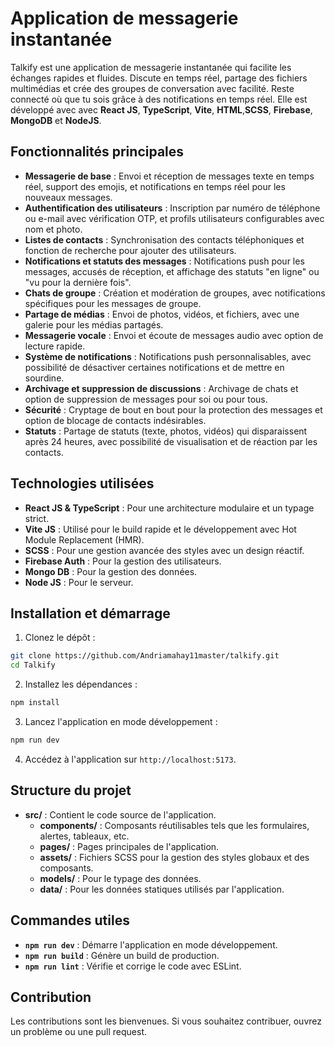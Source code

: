 # Application de messagerie instantanée

Talkify est une application de messagerie instantanée qui facilite les échanges rapides et fluides. Discute en temps réel, partage des fichiers multimédias et crée des groupes de conversation avec facilité. Reste connecté où que tu sois grâce à des notifications en temps réel. Elle est développé avec
avec **React JS**, **TypeScript**, **Vite**, **HTML**,**SCSS**, **Firebase**, **MongoDB** et **NodeJS**.

## Fonctionnalités principales

- **Messagerie de base** : Envoi et réception de messages texte en temps réel, support des emojis, et notifications en temps réel pour les nouveaux messages.
- **Authentification des utilisateurs** : Inscription par numéro de téléphone ou e-mail avec vérification OTP, et profils utilisateurs configurables avec nom et photo.
- **Listes de contacts** : Synchronisation des contacts téléphoniques et fonction de recherche pour ajouter des utilisateurs.
- **Notifications et statuts des messages** : Notifications push pour les messages, accusés de réception, et affichage des statuts "en ligne" ou "vu pour la dernière fois".
- **Chats de groupe** : Création et modération de groupes, avec notifications spécifiques pour les messages de groupe.
- **Partage de médias** : Envoi de photos, vidéos, et fichiers, avec une galerie pour les médias partagés.
- **Messagerie vocale** : Envoi et écoute de messages audio avec option de lecture rapide.
- **Système de notifications** : Notifications push personnalisables, avec possibilité de désactiver certaines notifications et de mettre en sourdine.
- **Archivage et suppression de discussions** : Archivage de chats et option de suppression de messages pour soi ou pour tous.
- **Sécurité** : Cryptage de bout en bout pour la protection des messages et option de blocage de contacts indésirables.
- **Statuts** : Partage de statuts (texte, photos, vidéos) qui disparaissent après 24 heures, avec possibilité de visualisation et de réaction par les contacts.

## Technologies utilisées

- **React JS & TypeScript** : Pour une architecture modulaire et un typage strict.
- **Vite JS** : Utilisé pour le build rapide et le développement avec Hot Module Replacement (HMR).
- **SCSS** : Pour une gestion avancée des styles avec un design réactif.
- **Firebase Auth** : Pour la gestion des utilisateurs.
- **Mongo DB** : Pour la gestion des données.
- **Node JS** : Pour le serveur.

## Installation et démarrage

1. Clonez le dépôt :

```bash
git clone https://github.com/Andriamahay11master/talkify.git
cd Talkify
```

2. Installez les dépendances :

```bash
npm install
```

3. Lancez l'application en mode développement :

```bash
npm run dev
```

4. Accédez à l'application sur `http://localhost:5173`.

## Structure du projet

- **src/** : Contient le code source de l'application.
  - **components/** : Composants réutilisables tels que les formulaires, alertes, tableaux, etc.
  - **pages/** : Pages principales de l'application.
  - **assets/** : Fichiers SCSS pour la gestion des styles globaux et des composants.
  - **models/** : Pour le typage des données.
  - **data/** : Pour les données statiques utilisés par l'application.

## Commandes utiles

- **`npm run dev`** : Démarre l'application en mode développement.
- **`npm run build`** : Génère un build de production.
- **`npm run lint`** : Vérifie et corrige le code avec ESLint.

## Contribution

Les contributions sont les bienvenues. Si vous souhaitez contribuer, ouvrez un problème ou une pull request.
